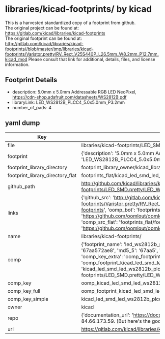 # libraries/kicad-footprints/ by kicad  
This is a harvested standardized copy of a footprint from github.  
The original project can be found at:  
https://gitlab.com/kicad/libraries/kicad-footprints  
The original footprint can be found at:
http://gitlab.com/kicad/libraries/kicad-footprints//blob/master/tmp/libraries/kicad-footprints/Varistor.pretty/RV_Rect_V25S440P_L26.5mm_W8.2mm_P12.7mm.kicad_mod
Please consult that link for additional, details, files, and license information.  
## Footprint Details
* description: 5.0mm x 5.0mm Addressable RGB LED NeoPixel, https://cdn-shop.adafruit.com/datasheets/WS2812B.pdf  
* libraryLink: LED_WS2812B_PLCC4_5.0x5.0mm_P3.2mm  
* number_of_pads: 4  
## yaml dump  
| Key | Value |  
| --- | --- |  
| file | libraries/kicad-footprints/LED_SMD.pretty/LED_WS2812B_PLCC4_5.0x5.0mm_P3.2mm.kicad_mod |  
| footprint | {'description': '5.0mm x 5.0mm Addressable RGB LED NeoPixel, https://cdn-shop.adafruit.com/datasheets/WS2812B.pdf', 'libraryLink': 'LED_WS2812B_PLCC4_5.0x5.0mm_P3.2mm', 'number_of_pads': 4} |  
| footprint_library_directory | footprint_library_owner/kicad_libraries/kicad-footprints/ |  
| footprint_library_directory_flat | footprints_flat/kicad_led_smd_led_ws2812b_plcc4_5_0x5_0mm_p3_2mm/working |  
| github_path | http://github.com/kicad/libraries/kicad-footprints//blob/master/tmp/libraries/kicad-footprints/LED_SMD.pretty/LED_WS2812B_PLCC4_5.0x5.0mm_P3.2mm.kicad_mod |  
| links | {'github_src': 'http://gitlab.com/kicad/libraries/kicad-footprints//blob/master/tmp/libraries/kicad-footprints/Varistor.pretty/RV_Rect_V25S440P_L26.5mm_W8.2mm_P12.7mm.kicad_mod', 'github_src_repo': 'https://gitlab.com/kicad/libraries/kicad-footprints', 'oomp_bot': 'footprints/kicad_led_smd_led_ws2812b_plcc4_5_0x5_0mm_p3_2mm/working', 'oomp_bot_github': 'https://github.com/oomlout/oomlout_oomp_footprint_bot/tree/main/footprints/kicad_led_smd_led_ws2812b_plcc4_5_0x5_0mm_p3_2mm/working', 'oomp_src_flat': 'footprints_flat/footprints_flat/kicad_led_smd_led_ws2812b_plcc4_5_0x5_0mm_p3_2mm/working', 'oomp_src_flat_github': 'https://github.com/oomlout/oomlout_oomp_footprint_src/tree/main/footprints_flat/kicad_led_smd_led_ws2812b_plcc4_5_0x5_0mm_p3_2mm/working'} |  
| name | libraries/kicad-footprints/ |  
| oomp | {'footprint_name': 'led_ws2812b_plcc4_5_0x5_0mm_p3_2mm', 'library_name': 'led_smd', 'md5': '67aa572ae858307092892f6a90ee6d9c', 'md5_10': '67aa572ae8', 'md5_5': '67aa5', 'md5_6': '67aa57', 'oomp_key': 'oomp_kicad_led_smd_led_ws2812b_plcc4_5_0x5_0mm_p3_2mm', 'oomp_key_extra': 'oomp_footprint_kicad_led_smd_led_ws2812b_plcc4_5_0x5_0mm_p3_2mm', 'oomp_key_full': 'oomp_footprint_kicad_led_smd_led_ws2812b_plcc4_5_0x5_0mm_p3_2mm_67aa57', 'oomp_key_simple': 'kicad_led_smd_led_ws2812b_plcc4_5_0x5_0mm_p3_2mm', 'original_filename': 'libraries/kicad-footprints/LED_SMD.pretty/LED_WS2812B_PLCC4_5.0x5.0mm_P3.2mm.kicad_mod', 'owner_name': 'kicad'} |  
| oomp_key | oomp_kicad_led_smd_led_ws2812b_plcc4_5_0x5_0mm_p3_2mm |  
| oomp_key_full | oomp_footprint_kicad_led_smd_led_ws2812b_plcc4_5_0x5_0mm_p3_2mm |  
| oomp_key_simple | kicad_led_smd_led_ws2812b_plcc4_5_0x5_0mm_p3_2mm |  
| owner | kicad |  
| repo | {'documentation_url': 'https://docs.github.com/rest/overview/resources-in-the-rest-api#rate-limiting', 'message': "API rate limit exceeded for 84.66.173.59. (But here's the good news: Authenticated requests get a higher rate limit. Check out the documentation for more details.)"} |  
| url | https://gitlab.com/kicad/libraries/kicad-footprints |  

